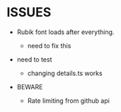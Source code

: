 # ISSUES
- Rubik font loads after everything. 
  - need to fix this
- need to test
  - changing details.ts works

- BEWARE
  - Rate limiting from github api